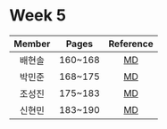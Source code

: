 # Week 5

| Member | Pages | Reference |
| :---: | :---: | :---: |
| 배현솔 | 160~168 | [MD](baehyunsol.md) |
| 박민준 | 168~175 | [MD](minjun.md) |
| 조성진 | 175~183 | [MD](sungjin.md) |
| 신현민 | 183~190 | [MD](hyunmin.md) |

